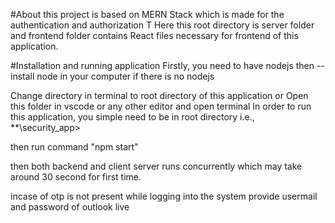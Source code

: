 #About
this project is based on MERN Stack which is made for the authentication and authorization
T
Here this root directory is server folder and frontend folder contains React files necessary for frontend of this application.

#Installation and running application
Firstly, you need to have nodejs then
--install node in your computer if there is no nodejs

Change directory in terminal to root directory of this application
or
Open this folder in vscode or any other editor and open terminal
In order to run this application, you simple need to be in root directory i.e.,
\*\*\security_app>

then run command "npm start"

then both backend and client server runs concurrently which may take around 30 second for first time.

incase of otp is not present while logging into the system
provide usermail and password of outlook live
